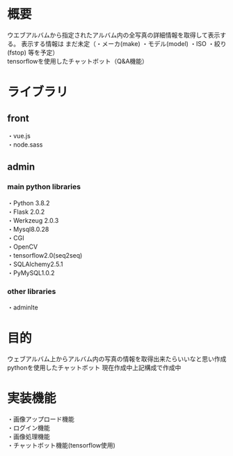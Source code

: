 <h1> 概要 </h1>
ウエブアルバムから指定されたアルバム内の全写真の詳細情報を取得して表示する。 表示する情報は まだ未定（・メーカ(make) ・モデル(model) ・ISO ・絞り(fstop) 等を予定）<br>
tensorflowを使用したチャットボット（Q&A機能）

<h1> ライブラリ </h1>

## front
・vue.js<br>
・node.sass

## admin

### main python libraries
・Python 3.8.2<br>
・Flask 2.0.2<br>
・Werkzeug 2.0.3<br>
・Mysql8.0.28<br>
・CGI<br>
・OpenCV<br>
・tensorflow2.0(seq2seq)<br>
・SQLAlchemy2.5.1<br>
・PyMySQL1.0.2

### other libraries
・adminlte

<h1> 目的 </h1>
ウェブアルバム上からアルバム内の写真の情報を取得出来たらいいなと思い作成<br>
pythonを使用したチャットボット
現在作成中上記構成で作成中

<h1>実装機能</h1>
・画像アップロード機能<br>
・ログイン機能<br>
・画像処理機能<br>
・チャットボット機能(tensorflow使用)
